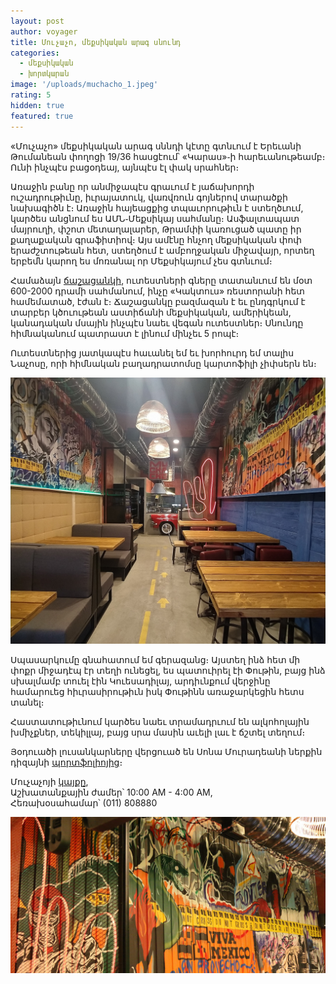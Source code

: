 ```yaml
---
layout: post
author: voyager
title: Մուչաչո, մեքսիկական արագ սնունդ
categories:
  - մեքսիկական
  - խորտկարան
image: '/uploads/muchacho_1.jpeg'
rating: 5
hidden: true
featured: true
---
```


«Մուչաչո» մեքսիկական արագ սննդի կէտը գտնւում է Երեւանի Թումանեան փողոցի 19/36 հասցէում՝ «Կարաս»֊ի հարեւանութեամբ։ Ունի ինչպէս բացօդեայ, այնպէս էլ փակ սրահներ։

Առաջին բանը որ անմիջապէս գրաւում է յաճախորդի ուշադրութիւնը, իւրայատուկ, վառվռուն գոյներով տարածքի նախագիծն է։ Առաջին հայեացքից տպաւորութիւն է ստեղծւում, կարծես անցնում ես ԱՄՆ֊Մեքսիկայ սահմանը։ Ասֆալտապատ մայրուղի, փշոտ մետաղալարեր, Թրամփի կառուցած պատը իր քաղաքական գրաֆիտիով։ Այս ամէնը հնչող մեքսիկական փոփ երաժշտութեան հետ, ստեղծում է ամբողջական միջավայր, որտեղ երբեմն կարող ես մոռանալ որ Մեքսիկայում չես գտնւում։

Համաձայն [ճաշացանկի](https://www.facebook.com/pg/MuchachoArmenia/menu/), ուտեստների գները տատանւում են մօտ 600-2000 դրամի սահմանում, ինչը «Կակտուս» ռեստորանի հետ համեմատած, էժան է։ Ճաշացանկը բազմազան է եւ ընդգրկում է տարբեր կծուութեան աստիճանի մեքսիկական, ամերիկեան, կանադական մսային ինչպէս նաեւ վեգան ուտեստներ։ Սնունդը հիմնականում պատրաստ է լինում մինչեւ 5 րոպէ։

Ուտեստներից յատկապէս հաւանել եմ եւ խորհուրդ եմ տալիս Նաչոսը, որի հիմնական բաղադրատոմսը կարտոֆիլի չիփսերն են։

![երրորդ նկար](/uploads/muchacho_2.jpeg)

Սպասարկումը գնահատում եմ գերազանց։ Այստեղ ինձ հետ մի փոքր միջադէպ էր տեղի ունեցել, ես պատուիրել էի Փութին, բայց ինձ սխալմամբ տուել էին Կուեսադիլայ, արդիւնքում վերջինը համարուեց հիւրասիրութիւն իսկ Փութինն առաջարկեցին հետս տանել։

Հաստատութիւնում կարծես նաեւ տրամադրւում են ալկոհոլային խմիչքներ, տեկիլլայ, բայց սրա մասին աւելի լաւ է ճշտել տեղում։

Յօդուածի լուսանկարները վերցուած են Սոնա Մուրադեանի ներքին դիզայնի [պորտֆոլիոյից](https://www.behance.net/gallery/109920275/MUCHACHO-Mexican-Fast-Food-interior-design-in-Yerevan)։

Մուչաչոյի [կայքը](https://www.facebook.com/MuchachoArmenia/), <br>
Աշխատանքային ժամեր՝ 10:00 AM - 4:00 AM,<br>
Հեռախօսահամար՝ (011) 808880

![երկրորդ նկար](/uploads/muchacho_3.jpeg)
